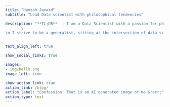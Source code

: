 ```yaml
---
title: "Hamzah Javaid"
subtitle: "Lead Data scientist with philosophical tendencies"

description: "**TL;DR**  | I am a Data Scientist with a passion for philosophy.
       \
\n I strive to be a generalist, sitting at the intersection of data science + product + strategy"


text_align_left: true

show_social_links: true

images: 
- img/hello.png
image_left: true

show_action_link: true
action_link: /blog/
action_label: "Confession: That is an AI generated image of me &rarr;"
action_type: text
---
```

